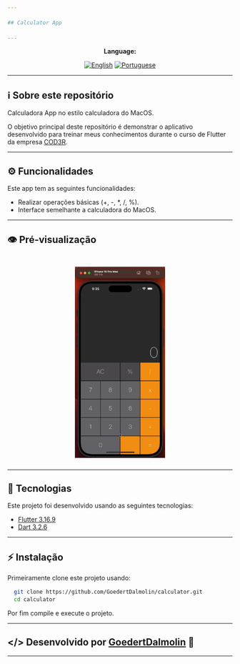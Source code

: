 ```yaml
---

## Calculator App

---
```


<div align="center">

**Language:**

[![English](https://img.shields.io/badge/Language-English-blueviolet?style=for-the-badge)](README.md)
[![Portuguese](https://img.shields.io/badge/Language-Português-blue?style=for-the-badge)](README.pt-br.md)

</div>

---
## ℹ️ Sobre este repositório
Calculadora App no estilo calculadora do MacOS.

O objetivo principal deste repositório é demonstrar o aplicativo desenvolvido para treinar meus conhecimentos durante o curso de Flutter da empresa [COD3R](https://www.udemy.com/course/curso-flutter/).

---
## ⚙️ Funcionalidades
Este app tem as seguintes funcionalidades:

- Realizar operações básicas (+, -, *, /, %).
- Interface semelhante a calculadora do MacOS.

---
## 👁️ Pré-visualização

<h1 align="center">
<img src='.github/1.gif' width="40%">
</h1>

---
## 🧪 Tecnologias
Este projeto foi desenvolvido usando as seguintes tecnologias:

- [Flutter 3.16.9](https://docs.flutter.dev/)
- [Dart 3.2.6](https://dart.dev/)

---
## ⚡ Instalação

Primeiramente clone este projeto usando:

```bash
  git clone https://github.com/GoedertDalmolin/calculator.git
  cd calculator
```

Por fim compile e execute o projeto.

---
</> Desenvolvido por [GoedertDalmolin](https://github.com/GoedertDalmolin) 👋
------
---